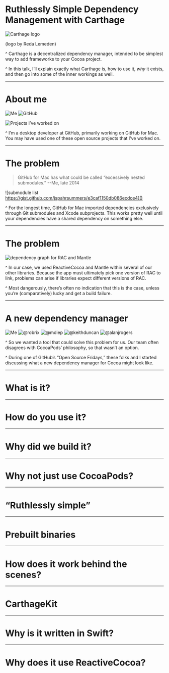 # Ruthlessly Simple Dependency Management with Carthage

![Carthage logo]()

(logo by Reda Lemeden)

^ Carthage is a decentralized dependency manager, intended to be simplest way to
add frameworks to your Cocoa project.

^ In this talk, I’ll explain exactly what Carthage is, how to use it, _why_ it exists,
and then go into some of the inner workings as well.

---

# About me

![Me]()
![GitHub]()

![Projects I’ve worked on]()

^ I’m a desktop developer at GitHub, primarily working on GitHub for Mac. You
may have used one of these open source projects that I’ve worked on.

---

# The problem

> GitHub for Mac has what could be called “excessively nested submodules.”
--Me, late 2014

![submodule list https://gist.github.com/jspahrsummers/e3caf1150db086ecdce4]()

^ For the longest time, GitHub for Mac imported dependencies exclusively through
Git submodules and Xcode subprojects. This works pretty well until your
dependencies have a shared dependency on something else.

---

# The problem

![dependency graph for RAC and Mantle]()

^ In our case, we used ReactiveCocoa and Mantle within several of our other
libraries. Because the app must ultimately pick one version of RAC to link,
problems can arise if libraries expect different versions of RAC.

^ Most dangerously, there’s often no indication that this is the case, unless
you’re (comparatively) lucky and get a build failure.

---

# A new dependency manager

![Me]()
![@robrix]()
![@mdiep]()
![@keithduncan]()
![@alanjrogers]()

^ So we wanted a tool that could solve this problem for us. Our team often
disagrees with CocoaPods’ philosophy, so that wasn’t an option.

^ During one of GitHub’s “Open Source Fridays,” these folks and I started discussing what a new
dependency manager for Cocoa might look like.

---

# What is it?

---

# How do you use it?

---

# Why did we build it?

---

# Why not just use CocoaPods?

---

# “Ruthlessly simple”

---

# Prebuilt binaries

---

# How does it work behind the scenes?

---

# CarthageKit

---

# Why is it written in Swift?

---

# Why does it use ReactiveCocoa?
